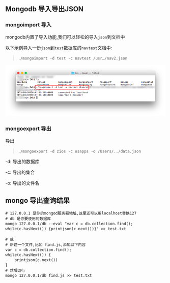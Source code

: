 ## Mongodb 导入导出JSON

### mongoimport 导入

mongodb内置了导入功能,我们可以轻松的导入`json`到文档中

以下示例导入一份`json`到`test`数据库的`navtest`文档中:

> `./mongoimport -d test -c navtest /usr…/nav2.json`

  ![import](img/import.png)

### mongoexport 导出

导出

> `./mongoexport -d zios -c osapps -o /Users/../data.json`

-d: 导出的数据库

-c: 导出的集合

-o: 导出的文件名



## mongo 导出查询结果

```shell
# 127.0.0.1 是你的mongod服务器地址,这里还可以用localhost替换127
# db 是你要使用的数据库
mongo 127.0.0.1/db --eval "var c = db.collection.find(); while(c.hasNext()) {printjson(c.next())}" >> test.txt

# 或
# 新建一个文件,比如 find.js,添加以下内容
var c = db.collection.find(); 
while(c.hasNext()) {
	printjson(c.next())
}
# 然后运行
mongo 127.0.0.1/db find.js >> test.txt

```

